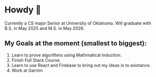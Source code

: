# Howdy 🤠
Currently a CS major Senior at University of Oklahoma.
Will graduate with B.S. in May 2025 and M.S. in May 2026.

## My Goals at the moment (smallest to biggest):
1. Learn to prove algorithms using Mathmatical Induction.
3. Finish Full Stack Course.
4. Learn to use React and Firebase to bring out my ideas in to existance.
5. Work at Garmin
